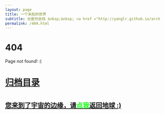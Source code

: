 ```yaml
---
layout: page
title: 一个未知的世界
subtitle: 也是你会找 &nbsp;&nbsp; <a href ="http://yanglr.github.io/arch.html">架构</a>&nbsp;&nbsp; <a href ="http://yanglr.github.io/life.html">生活故事</a>&nbsp;&nbsp; <a href ="http://yanglr.github.io/algo.html">算法</a>
permalink: /404.html
---
```


# 404

Page not found! :(

<h1><a href ="http://yanglr.github.io/archives.html">归档目录</a><h1>

<h2><a href="http://yanglr.github.io/archives.html">您来到了宇宙的边缘，请<span style="color:#00FF00">点我</span>返回地球 :)</a></h2>
